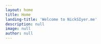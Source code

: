 ```yaml
---
layout: home
title: Home
landing-title: 'Welcome to NickSIyer.me'
description: null
image: null
author: null
---
```


